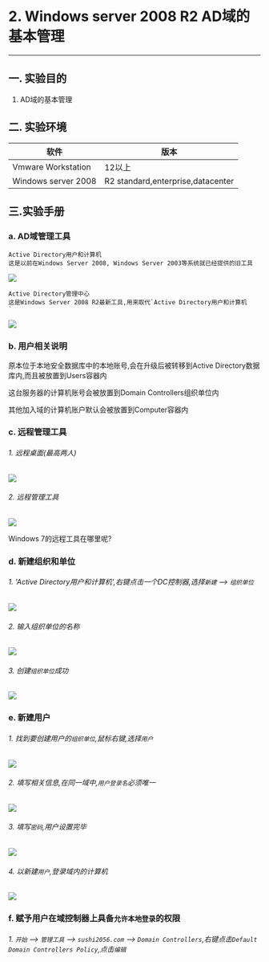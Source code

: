 # 2. Windows server 2008 R2 AD域的基本管理

---

## 一. 实验目的
1. AD域的基本管理

## 二. 实验环境

|软件|版本|
|----|----|
|Vmware Workstation| 12以上 |
|Windows server 2008| R2 standard,enterprise,datacenter|

## 三.实验手册

### a. AD域管理工具

```
Active Directory用户和计算机
这是以前在Windows Server 2008, Windows Server 2003等系统就已经提供的旧工具
```

![](/windows/win2008R2/serverAD/image/mgrAD-1.png)

```
Active Directory管理中心
这是Windows Server 2008 R2最新工具,用来取代`Active Directory用户和计算机
`
```

![](/windows/win2008R2/serverAD/image/mgrAD-2.png)

### b. 用户相关说明

原本位于本地安全数据库中的本地账号,会在升级后被转移到Active Directory数据库内,而且被放置到Users容器内

这台服务器的计算机账号会被放置到Domain Controllers组织单位内

其他加入域的计算机账户默认会被放置到Computer容器内

### c. 远程管理工具

###### 1. 远程桌面(最高两人)

![](/windows/win2008R2/serverAD/image/mgrAD-4.png)

###### 2. 远程管理工具

![](/windows/win2008R2/serverAD/image/mgrAD-3.png)

Windows 7的远程工具在哪里呢?

### d. 新建组织和单位

###### 1. 'Active Directory用户和计算机',右键点击一个DC控制器,选择`新建` --> `组织单位`

![](/windows/win2008R2/serverAD/image/mgrAD-5.png)

###### 2. 输入组织单位的名称

![](/windows/win2008R2/serverAD/image/mgrAD-6.png)

###### 3. 创建`组织单位`成功

![](/windows/win2008R2/serverAD/image/mgrAD-7.png)

### e. 新建用户

###### 1. 找到要创建用户的`组织单位`,鼠标右键,选择`用户`


![](/windows/win2008R2/serverAD/image/mgrAD-8.png)

###### 2. 填写相关信息,在同一域中,`用户登录名`必须唯一

![](/windows/win2008R2/serverAD/image/createAD-22.png)

###### 3. 填写`密码`,用户设置完毕

![](/windows/win2008R2/serverAD/image/mgrAD-9.png)

###### 4. 以新建`用户`,登录域内的计算机

![](/windows/win2008R2/serverAD/image/mgrAD-10.png)

### f. 赋予用户在域控制器上具备`允许本地登录`的权限

###### 1. `开始` --> `管理工具` --> `sushi2056.com` --> `Domain Controllers`,右键点击`Default Domain Controllers Policy`,点击`编辑`











